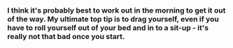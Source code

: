 ### I think it's probably best to work out in the morning to get it out of the way. My ultimate top tip is to drag yourself, even if you have to roll yourself out of your bed and in to a sit-up - it's really not that bad once you start.